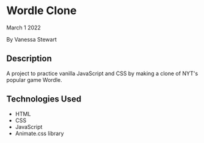 # Wordle Clone
March 1 2022

By Vanessa Stewart

## Description
A project to practice vanilla JavaScript and CSS by making a clone of NYT's popular game Wordle.

## Technologies Used
- HTML
- CSS
- JavaScript
- Animate.css library